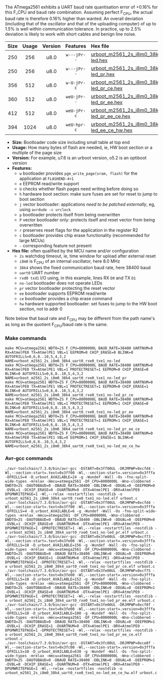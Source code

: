 The ATmega2561 exhibits a UART baud rate quantisation error of +0.16% for this F_CPU and baud rate combination. Assuming perfect F<sub>CPU</sub>, the actual baud rate is therefore 0.16% higher than wanted. An overall deviation (including that of the oscillator and that of the uploading computer) of up to 1.5% is well within communication tolerance. In practice, up to 2.5% deviation is likely to work with short cables and benign line noise.

|Size|Usage|Version|Features|Hex file|
|:-:|:-:|:-:|:-:|:--|
|250|256|u8.0|`w---jPr--`|[urboot_m2561_2s_i8m0_38k4_uart0_rxe0_txe1_no-led.hex](https://raw.githubusercontent.com/stefanrueger/urboot.hex/main/mcus/atmega2561/watchdog_2_s/internal_oscillator_i/%2B8m000000_hz/%2B%2B38k4_baud/uart0_rxe0_txe1/no-led/urboot_m2561_2s_i8m0_38k4_uart0_rxe0_txe1_no-led.hex)|
|250|256|u8.0|`w---jPr--`|[urboot_m2561_2s_i8m0_38k4_uart0_rxe0_txe1_no-led_pr.hex](https://raw.githubusercontent.com/stefanrueger/urboot.hex/main/mcus/atmega2561/watchdog_2_s/internal_oscillator_i/%2B8m000000_hz/%2B%2B38k4_baud/uart0_rxe0_txe1/no-led/urboot_m2561_2s_i8m0_38k4_uart0_rxe0_txe1_no-led_pr.hex)|
|356|512|u8.0|`w-U-jPr-c`|[urboot_m2561_2s_i8m0_38k4_uart0_rxe0_txe1_no-led_pr_ce.hex](https://raw.githubusercontent.com/stefanrueger/urboot.hex/main/mcus/atmega2561/watchdog_2_s/internal_oscillator_i/%2B8m000000_hz/%2B%2B38k4_baud/uart0_rxe0_txe1/no-led/urboot_m2561_2s_i8m0_38k4_uart0_rxe0_txe1_no-led_pr_ce.hex)|
|360|512|u8.0|`weU-jPr--`|[urboot_m2561_2s_i8m0_38k4_uart0_rxe0_txe1_no-led_pr_ee.hex](https://raw.githubusercontent.com/stefanrueger/urboot.hex/main/mcus/atmega2561/watchdog_2_s/internal_oscillator_i/%2B8m000000_hz/%2B%2B38k4_baud/uart0_rxe0_txe1/no-led/urboot_m2561_2s_i8m0_38k4_uart0_rxe0_txe1_no-led_pr_ee.hex)|
|412|512|u8.0|`weU-jPr-c`|[urboot_m2561_2s_i8m0_38k4_uart0_rxe0_txe1_no-led_pr_ee_ce.hex](https://raw.githubusercontent.com/stefanrueger/urboot.hex/main/mcus/atmega2561/watchdog_2_s/internal_oscillator_i/%2B8m000000_hz/%2B%2B38k4_baud/uart0_rxe0_txe1/no-led/urboot_m2561_2s_i8m0_38k4_uart0_rxe0_txe1_no-led_pr_ee_ce.hex)|
|394|1024|u8.0|`weU-hpr-c`|[urboot_m2561_2s_i8m0_38k4_uart0_rxe0_txe1_no-led_ee_ce_hw.hex](https://raw.githubusercontent.com/stefanrueger/urboot.hex/main/mcus/atmega2561/watchdog_2_s/internal_oscillator_i/%2B8m000000_hz/%2B%2B38k4_baud/uart0_rxe0_txe1/no-led/urboot_m2561_2s_i8m0_38k4_uart0_rxe0_txe1_no-led_ee_ce_hw.hex)|

- **Size:** Bootloader code size including small table at top end
- **Usage:** How many bytes of flash are needed, ie, HW boot section or a multiple of the page size
- **Version:** For example, u7.6 is an urboot version, o5.2 is an optiboot version
- **Features:**
  + `w` bootloader provides `pgm_write_page(sram, flash)` for the application at `FLASHEND-4+1`
  + `e` EEPROM read/write support
  + `U` checks whether flash pages need writing before doing so
  + `h` hardware boot section: make sure fuses are set for reset to jump to boot section
  + `j` vector bootloader: applications *need to be patched externally*, eg, using `avrdude -c urclock`
  + `p` bootloader protects itself from being overwritten
  + `P` vector bootloader only: protects itself and reset vector from being overwritten
  + `r` preserves reset flags for the application in the register R2
  + `c` bootloader provides chip erase functionality (recommended for large MCUs)
  + `-` corresponding feature not present
- **Hex file:** often qualified by the MCU name and/or configuration
  + `2s` watchdog timeout, ie, time window for upload after external reset
  + `i8m0` is F<sub>CPU</sub> of an internal oscillator, here 8.0 MHz
  + `38k4` shows the fixed communication baud rate, here 38400 baud
  + `uart0` UART number
  + `rxd0 txd1` I/O using, in this example, lines RX `D0` and TX `D1`
  + `no-led` bootloader does not operate LEDs
  + `pr` vector bootloader protecting the reset vector
  + `ee` bootloader supports EEPROM read/write
  + `ce` bootloader provides a chip erase command
  + `hw` hardware supported bootloader: set fuses to jump to the HW boot section, not to addr 0


Note below that baud rate and F<sub>CPU</sub> may be different from the path name's as long as the quotient F<sub>CPU</sub>/baud rate is the same.

### Make commands
```
make MCU=atmega2561 WDTO=2S F_CPU=8000000L BAUD_RATE=38400 UARTNUM=0 RX=AtmelPE0 TX=AtmelPE1 VBL=1 EEPROM=0 CHIP_ERASE=0 BLINK=0 AUTOFRILLS=0,6,8..10,5,4,3,2 NAME=urboot_m2561_2s_i8m0_38k4_uart0_rxe0_txe1_no-led
make MCU=atmega2561 WDTO=2S F_CPU=8000000L BAUD_RATE=38400 UARTNUM=0 RX=AtmelPE0 TX=AtmelPE1 VBL=1 PROTECTRESET=1 EEPROM=0 CHIP_ERASE=0 BLINK=0 AUTOFRILLS=0,6,8..10,5,4,3,2 NAME=urboot_m2561_2s_i8m0_38k4_uart0_rxe0_txe1_no-led_pr
make MCU=atmega2561 WDTO=2S F_CPU=8000000L BAUD_RATE=38400 UARTNUM=0 RX=AtmelPE0 TX=AtmelPE1 VBL=1 PROTECTRESET=1 EEPROM=0 CHIP_ERASE=1 BLINK=0 AUTOFRILLS=0,6,8..10,5,4,3,2 NAME=urboot_m2561_2s_i8m0_38k4_uart0_rxe0_txe1_no-led_pr_ce
make MCU=atmega2561 WDTO=2S F_CPU=8000000L BAUD_RATE=38400 UARTNUM=0 RX=AtmelPE0 TX=AtmelPE1 VBL=1 PROTECTRESET=1 EEPROM=1 CHIP_ERASE=0 BLINK=0 AUTOFRILLS=0,6,8..10,5,4,3,2 NAME=urboot_m2561_2s_i8m0_38k4_uart0_rxe0_txe1_no-led_pr_ee
make MCU=atmega2561 WDTO=2S F_CPU=8000000L BAUD_RATE=38400 UARTNUM=0 RX=AtmelPE0 TX=AtmelPE1 VBL=1 PROTECTRESET=1 EEPROM=1 CHIP_ERASE=1 BLINK=0 AUTOFRILLS=0,6,8..10,5,4,3,2 NAME=urboot_m2561_2s_i8m0_38k4_uart0_rxe0_txe1_no-led_pr_ee_ce
make MCU=atmega2561 WDTO=2S F_CPU=8000000L BAUD_RATE=38400 UARTNUM=0 RX=AtmelPE0 TX=AtmelPE1 VBL=0 EEPROM=1 CHIP_ERASE=1 BLINK=0 AUTOFRILLS=0,6,8..10,5,4,3,2 NAME=urboot_m2561_2s_i8m0_38k4_uart0_rxe0_txe1_no-led_ee_ce_hw
```

### Avr-gcc commands
```
./avr-toolchain/7.3.0/bin/avr-gcc -DSTART=0x3ff00UL -DRJMPWP=0xcfd4 -Wl,--section-start=.text=0x3ff00 -Wl,--section-start=.version=0x3fffa -DFRILLS=4 -D_urboot_AVAILABLE=24 -g -Wundef -Wall -Os -fno-split-wide-types -mrelax -mmcu=atmega2561 -DF_CPU=8000000L -Wno-clobbered -DWDTO=2S -DAUTOBAUD=0 -DBAUD_RATE=38400 -DBLINK=0 -DDUAL=0 -DEEPROM=0 -DVBL=1 -DCHIP_ERASE=0 -DUARTNUM=0 -DTX=AtmelPE1 -DRX=AtmelPE0 -DPGMWRITEPAGE=1 -Wl,--relax -nostartfiles -nostdlib -o urboot_m2561_2s_i8m0_38k4_uart0_rxe0_txe1_no-led.elf urboot.c
./avr-toolchain/7.3.0/bin/avr-gcc -DSTART=0x3ff00UL -DRJMPWP=0xcfd4 -Wl,--section-start=.text=0x3ff00 -Wl,--section-start=.version=0x3fffa -DFRILLS=4 -D_urboot_AVAILABLE=6 -g -Wundef -Wall -Os -fno-split-wide-types -mrelax -mmcu=atmega2561 -DF_CPU=8000000L -Wno-clobbered -DWDTO=2S -DAUTOBAUD=0 -DBAUD_RATE=38400 -DBLINK=0 -DDUAL=0 -DEEPROM=0 -DVBL=1 -DCHIP_ERASE=0 -DUARTNUM=0 -DTX=AtmelPE1 -DRX=AtmelPE0 -DPGMWRITEPAGE=1 -DPROTECTRESET=1 -Wl,--relax -nostartfiles -nostdlib -o urboot_m2561_2s_i8m0_38k4_uart0_rxe0_txe1_no-led_pr.elf urboot.c
./avr-toolchain/7.3.0/bin/avr-gcc -DSTART=0x3fe00UL -DRJMPWP=0xcf73 -Wl,--section-start=.text=0x3fe00 -Wl,--section-start=.version=0x3fffa -DFRILLS=10 -D_urboot_AVAILABLE=156 -g -Wundef -Wall -Os -fno-split-wide-types -mrelax -mmcu=atmega2561 -DF_CPU=8000000L -Wno-clobbered -DWDTO=2S -DAUTOBAUD=0 -DBAUD_RATE=38400 -DBLINK=0 -DDUAL=0 -DEEPROM=0 -DVBL=1 -DCHIP_ERASE=1 -DUARTNUM=0 -DTX=AtmelPE1 -DRX=AtmelPE0 -DPGMWRITEPAGE=1 -DPROTECTRESET=1 -Wl,--relax -nostartfiles -nostdlib -o urboot_m2561_2s_i8m0_38k4_uart0_rxe0_txe1_no-led_pr_ce.elf urboot.c
./avr-toolchain/7.3.0/bin/avr-gcc -DSTART=0x3fe00UL -DRJMPWP=0xcf75 -Wl,--section-start=.text=0x3fe00 -Wl,--section-start=.version=0x3fffa -DFRILLS=10 -D_urboot_AVAILABLE=152 -g -Wundef -Wall -Os -fno-split-wide-types -mrelax -mmcu=atmega2561 -DF_CPU=8000000L -Wno-clobbered -DWDTO=2S -DAUTOBAUD=0 -DBAUD_RATE=38400 -DBLINK=0 -DDUAL=0 -DEEPROM=1 -DVBL=1 -DCHIP_ERASE=0 -DUARTNUM=0 -DTX=AtmelPE1 -DRX=AtmelPE0 -DPGMWRITEPAGE=1 -DPROTECTRESET=1 -Wl,--relax -nostartfiles -nostdlib -o urboot_m2561_2s_i8m0_38k4_uart0_rxe0_txe1_no-led_pr_ee.elf urboot.c
./avr-toolchain/7.3.0/bin/avr-gcc -DSTART=0x3fe00UL -DRJMPWP=0xcf8f -Wl,--section-start=.text=0x3fe00 -Wl,--section-start=.version=0x3fffa -DFRILLS=10 -D_urboot_AVAILABLE=100 -g -Wundef -Wall -Os -fno-split-wide-types -mrelax -mmcu=atmega2561 -DF_CPU=8000000L -Wno-clobbered -DWDTO=2S -DAUTOBAUD=0 -DBAUD_RATE=38400 -DBLINK=0 -DDUAL=0 -DEEPROM=1 -DVBL=1 -DCHIP_ERASE=1 -DUARTNUM=0 -DTX=AtmelPE1 -DRX=AtmelPE0 -DPGMWRITEPAGE=1 -DPROTECTRESET=1 -Wl,--relax -nostartfiles -nostdlib -o urboot_m2561_2s_i8m0_38k4_uart0_rxe0_txe1_no-led_pr_ee_ce.elf urboot.c
./avr-toolchain/7.3.0/bin/avr-gcc -DSTART=0x3fc00UL -DRJMPWP=0xce8f -Wl,--section-start=.text=0x3fc00 -Wl,--section-start=.version=0x3fffa -DFRILLS=10 -D_urboot_AVAILABLE=630 -g -Wundef -Wall -Os -fno-split-wide-types -mrelax -mmcu=atmega2561 -DF_CPU=8000000L -Wno-clobbered -DWDTO=2S -DAUTOBAUD=0 -DBAUD_RATE=38400 -DBLINK=0 -DDUAL=0 -DEEPROM=1 -DVBL=0 -DCHIP_ERASE=1 -DUARTNUM=0 -DTX=AtmelPE1 -DRX=AtmelPE0 -DPGMWRITEPAGE=1 -Wl,--relax -nostartfiles -nostdlib -o urboot_m2561_2s_i8m0_38k4_uart0_rxe0_txe1_no-led_ee_ce_hw.elf urboot.c
```

